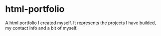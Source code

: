 # html-portfolio
A html portfolio I created myself. It represents the projects I have builded, my contact info and a bit of myself.
